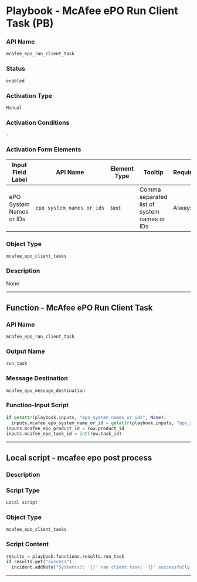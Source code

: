 <!--
    DO NOT MANUALLY EDIT THIS FILE
    THIS FILE IS AUTOMATICALLY GENERATED WITH resilient-sdk codegen
    Generated with resilient-sdk v51.0.0.2.575
-->

# Playbook - McAfee ePO Run Client Task (PB)

### API Name
`mcafee_epo_run_client_task`

### Status
`enabled`

### Activation Type
`Manual`

### Activation Conditions
`-`

### Activation Form Elements
| Input Field Label | API Name | Element Type | Tooltip | Requirement |
| ----------------- | -------- | ------------ | ------- | ----------- |
| ePO System Names or IDs | `epo_system_names_or_ids` | text | Comma separated list of system names or IDs | Always |

### Object Type
`mcafee_epo_client_tasks`

### Description
None


---
## Function - McAfee ePO Run Client Task

### API Name
`mcafee_epo_run_client_task`

### Output Name
`run_task`

### Message Destination
`mcafee_epo_message_destination`

### Function-Input Script
```python
if getattr(playbook.inputs, "epo_system_names_or_ids", None):
  inputs.mcafee_epo_system_name_or_id = getattr(playbook.inputs, "epo_system_names_or_ids")
inputs.mcafee_epo_product_id = row.product_id
inputs.mcafee_epo_task_id = int(row.task_id)
```

---

## Local script - mcafee epo post process

### Description


### Script Type
`Local script`

### Object Type
`mcafee_epo_client_tasks`

### Script Content
```python
results = playbook.functions.results.run_task
if results.get("success"):
  incident.addNote("System(s): '{}' ran client task: '{}' successfully.".format(getattr(playbook.inputs, "epo_system_names_or_ids"), row.object_name))
```

---

